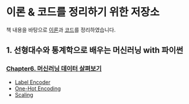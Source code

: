 # 이론 & 코드를 정리하기 위한 저장소

책 내용을 바탕으로 [이론](https://mmminji.github.io/)과 [코드](https://github.com/mmminji/Machine-Learning)를 정리하였습니다.


## 1. 선형대수와 통계학으로 배우는 머신러닝 with 파이썬  
### [Chapter6. 머신러닝 데이터 살펴보기](https://mmminji.github.io/machinelearning/preprocessing/missingvalue/labelencoder/scaling/2021/05/10/%EC%84%A0%ED%86%B5%EB%A8%B86%EC%9E%A5.html)
- [Label Encoder](https://github.com/mmminji/Machine-Learning/blob/master/1.LabelEncoder.py)
- [One-Hot Encoding](https://github.com/mmminji/Machine-Learning/blob/master/2.OneHotEncoding.py)
- [Scaling](https://github.com/mmminji/Machine-Learning/blob/master/3.Scaling.py)
